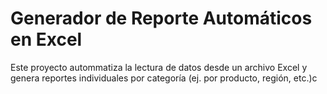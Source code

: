 # Generador de Reporte Automáticos en Excel

Este proyecto autommatiza la lectura de datos desde un archivo Excel y genera reportes individuales por categoría (ej. por producto, región, etc.)c